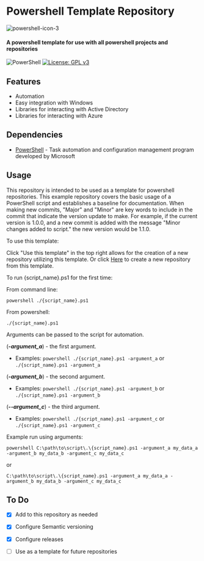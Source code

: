 # Powershell Template Repository

![powershell-icon-3](https://github.com/I506dk/Powershell-Template/assets/33561466/07b5c45c-d59c-424c-8492-dfc6d3e38a12)

#### A powershell template for use with all powershell projects and repositories

![PowerShell](https://img.shields.io/badge/PowerShell-%235391FE.svg?style=for-the-badge&logo=powershell&logoColor=white)
[![License: GPL v3](https://img.shields.io/badge/License-GPL%20v3-blue.svg)](https://www.gnu.org/licenses/gpl-3.0)

## Features
- Automation
- Easy integration with Windows
- Libraries for interacting with Active Directory
- Libraries for interacting with Azure

## Dependencies
- [PowerShell](https://learn.microsoft.com/en-us/powershell/) - Task automation and configuration management program developed by Microsoft

## Usage
This repository is intended to be used as a template for powershell repositories. This example repository covers the basic usage of a PowerShell script and establishes a baseline for documentation. When making new commits, "Major" and "Minor" are key words to include in the commit that indicate the version update to make. For example, if the current version is 1.0.0, and a new commit is added with the message "Minor changes added to script." the new version would be 1.1.0. 

To use this template:

Click "Use this template" in the top right allows for the creation of a new repository utilizing this template. 
Or click [Here](https://github.com/I506dk/Powershell-Template/generate) to create a new repository from this template.


To run {script_name}.ps1 for the first time:

From command line:
```
powershell ./{script_name}.ps1
```
From powershell:
```
./{script_name}.ps1
```

Arguments can be passed to the script for automation.

(***-argument_a***) - the first argument.

- Examples: ```powershell ./{script_name}.ps1 -argument_a``` or ```./{script_name}.ps1 -argument_a```

(***-argument_b***)  - the second argument.

- Examples: ```powershell ./{script_name}.ps1 -argument_b``` or ```./{script_name}.ps1 -argument_b```

(***--argument_c***) - the third argument.

- Examples: ```powershell ./{script_name}.ps1 -argument_c``` or ```./{script_name}.ps1 -argument_c```

Example run using arguments:
```
powershell C:\path\to\script\.\{script_name}.ps1 -argument_a my_data_a -argument_b my_data_b -argument_c my_data_c
```
or
```
C:\path\to\script\.\{script_name}.ps1 -argument_a my_data_a -argument_b my_data_b -argument_c my_data_c
```

## To Do
- [x] Add to this repository as needed
- [x] Configure Semantic versioning
- [x] Configure releases
- [ ] Use as a template for future repositories

